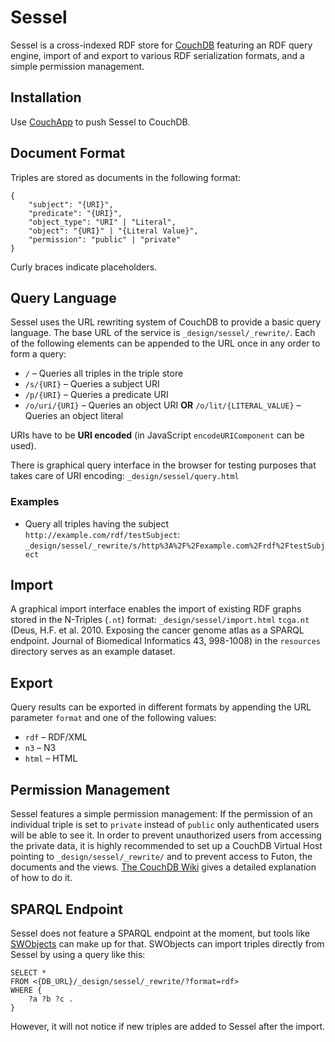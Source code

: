 Sessel
======

Sessel is a cross-indexed RDF store for [CouchDB](http://couchdb.apache.org) featuring an RDF query engine, import of and export to various RDF serialization formats, and a simple permission management.

Installation
------------

Use [CouchApp](http://couchapp.org) to push Sessel to CouchDB.


Document Format
---------------

Triples are stored as documents in the following format:

    {
        "subject": "{URI}",
        "predicate": "{URI}",
        "object_type": "URI" | "Literal",
        "object": "{URI}" | "{Literal Value}",
        "permission": "public" | "private"
    }

Curly braces indicate placeholders.


Query Language
--------------

Sessel uses the URL rewriting system of CouchDB to provide a basic query language. The base URL of the service is `_design/sessel/_rewrite/`.
Each of the following elements can be appended to the URL once in any order to form a query:

* `/` – Queries all triples in the triple store
* `/s/{URI}` – Queries a subject URI
* `/p/{URI}` – Queries a predicate URI
* `/o/uri/{URI}` – Queries an object URI **OR** `/o/lit/{LITERAL_VALUE}` – Queries an object literal

URIs have to be **URI encoded** (in JavaScript `encodeURIComponent` can be used).

There is graphical query interface in the browser for testing purposes that takes care of URI encoding: `_design/sessel/query.html`

### Examples

* Query all triples having the subject `http://example.com/rdf/testSubject`: `_design/sessel/_rewrite/s/http%3A%2F%2Fexample.com%2Frdf%2FtestSubject`


Import
------

A graphical import interface enables the import of existing RDF graphs stored in the N-Triples (`.nt`) format: `_design/sessel/import.html`
`tcga.nt` (Deus, H.F. et al. 2010. Exposing the cancer genome atlas as a SPARQL endpoint. Journal of Biomedical Informatics 43, 998-1008) in the `resources` directory serves as an example dataset.


Export
------

Query results can be exported in different formats by appending the URL parameter `format` and one of the following values:

* `rdf` – RDF/XML
* `n3` – N3
* `html` – HTML


Permission Management
---------------------

Sessel features a simple permission management: If the permission of an individual triple is set to `private` instead of `public` only authenticated users will be able to see it. In order to prevent unauthorized users from accessing the private data, it is highly recommended to set up a CouchDB Virtual Host pointing to `_design/sessel/_rewrite/` and to prevent access to Futon, the documents and the views. [The CouchDB Wiki](http://wiki.apache.org/couchdb/Virtual_Hosts) gives a detailed explanation of how to do it.


SPARQL Endpoint
---------------

Sessel does not feature a SPARQL endpoint at the moment, but tools like [SWObjects](http://sourceforge.net/apps/mediawiki/swobjects) can make up for that. SWObjects can import triples directly from Sessel by using a query like this:

    SELECT *
    FROM <{DB_URL}/_design/sessel/_rewrite/?format=rdf>
    WHERE {
        ?a ?b ?c .
    }

However, it will not notice if new triples are added to Sessel after the import.
